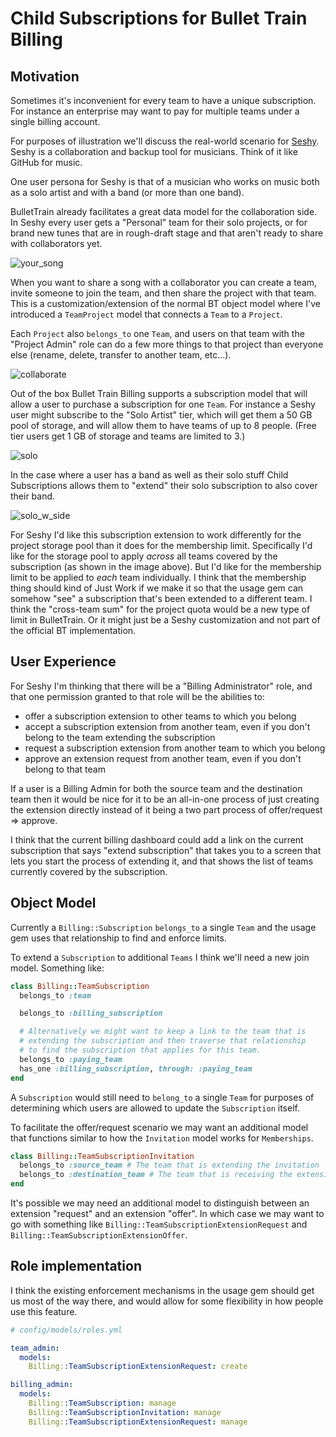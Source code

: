 # Child Subscriptions for Bullet Train Billing

## Motivation

Sometimes it's inconvenient for every team to have a unique subscription. For instance an enterprise
may want to pay for multiple teams under a single billing account.

For purposes of illustration we'll discuss the real-world scenario for [Seshy](https://seshy.me). Seshy
is a collaboration and backup tool for musicians. Think of it like GitHub for music.

One user persona for Seshy is that of a musician who works on music both as a solo artist and with a band
(or more than one band).

BulletTrain already facilitates a great data model for the collaboration side. In Seshy every user gets a
"Personal" team for their solo projects, or for brand new tunes that are in rough-draft stage and that
aren't ready to share with collaborators yet.

![your_song](https://user-images.githubusercontent.com/58702/236494773-df1b9285-11e5-45c3-8dfc-1b8149d97955.png)

When you want to share a song with a collaborator you can create a team, invite someone to join the team,
and then share the project with that team. This is a customization/extension of the normal BT object model
where I've introduced a `TeamProject` model that connects a `Team` to a `Project`.

Each `Project` also `belongs_to` one `Team`, and users on that team with the "Project Admin" role can do a
few more things to that project than everyone else (rename, delete, transfer to another team, etc...).

![collaborate](https://user-images.githubusercontent.com/58702/236495741-2ccdbb6e-4435-4f1e-8fc3-630e2fab1018.png)

Out of the box Bullet Train Billing supports a subscription model that will allow a user to purchase a subscription for
one `Team`. For instance a Seshy user might subscribe to the "Solo Artist" tier, which will get them a 50
GB pool of storage, and will allow them to have teams of up to 8 people. (Free tier users get 1 GB of storage
and teams are limited to 3.)

![solo](https://user-images.githubusercontent.com/58702/236496148-8b6b4587-95aa-4b15-940a-c978805d4e5c.png)

In the case where a user has a band as well as their solo stuff Child Subscriptions allows them to "extend"
their solo subscription to also cover their band.

![solo_w_side](https://user-images.githubusercontent.com/58702/236496786-8aea4d96-dc97-418f-8361-1b2bacb18bec.png)

For Seshy I'd like this subscription extension to work differently for the project storage pool than it does
for the membership limit. Specifically I'd like for the storage pool to apply _across_ all teams covered by
the subscription (as shown in the image above). But I'd like for the membership limit to be applied to _each_
team individually. I think that the membership thing should kind of Just Work if we make it so that the usage
gem can somehow "see" a subscription that's been extended to a different team. I think the "cross-team sum"
for the project quota would be a new type of limit in BulletTrain. Or it might just be a Seshy customization
and not part of the official BT implementation.

## User Experience

For Seshy I'm thinking that there will be a "Billing Administrator" role, and that one permission granted to that role will be the abilities to:
  * offer a subscription extension to other teams to which you belong
  * accept a subscription extension from another team, even if you don't belong to the team extending the subscription
  * request a subscription extension from another team to which you belong
  * approve an extension request from another team, even if you don't belong to that team
  
If a user is a Billing Admin for both the source team and the destination team then it would be nice for it to be an all-in-one process of just creating the extension directly instead of it being a two part process of offer/request => approve.

I think that the current billing dashboard could add a link on the current subscription that says "extend subscription" that takes you to a screen that lets you start the process of extending it, and that shows the list of teams currently covered by the subscription.

## Object Model

Currently a `Billing::Subscription` `belongs_to` a single `Team` and the usage gem uses that relationship to find and enforce limits.

To extend a `Subscription` to additional `Teams` I think we'll need a new join model. Something like:

```ruby
class Billing::TeamSubscription
  belongs_to :team

  belongs_to :billing_subscription

  # Alternatively we might want to keep a link to the team that is
  # extending the subscription and then traverse that relationship
  # to find the subscription that applies for this team.
  belongs_to :paying_team
  has_one :billing_subscription, through: :paying_team
end
```

A `Subscription` would still need to `belong_to` a single `Team` for purposes of determining which users are allowed to update the `Subscription` itself.

To facilitate the offer/request scenario we may want an additional model that functions similar to how the `Invitation` model works for `Memberships`.

```ruby
class Billing::TeamSubscriptionInvitation
  belongs_to :source_team # The team that is extending the invitation
  belongs_to :destination_team # The team that is receiving the extension
end
```

It's possible we may need an additional model to distinguish between an extension "request" and an extension "offer". In which case we may want to go with something like `Billing::TeamSubscriptionExtensionRequest` and `Billing::TeamSubscriptionExtensionOffer`.

## Role implementation

I think the existing enforcement mechanisms in the usage gem should get us most of the way there, and would allow for some flexibility in how people use this feature.

```yml
# config/models/roles.yml

team_admin:
  models:
    Billing::TeamSubscriptionExtensionRequest: create

billing_admin:
  models:
    Billing::TeamSubscription: manage
    Billing::TeamSubscriptionInvitation: manage
    Billing::TeamSubscriptionExtensionRequest: manage
```

